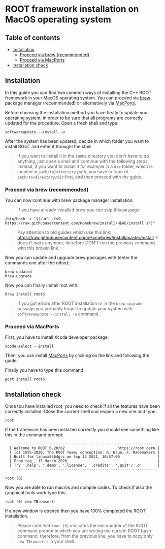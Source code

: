 # ROOT framework installation on MacOS operating system

## Table of contents
- [Installation](#installation)
  * [Proceed via brew (recommended)](#proceed-via-brew-recommended)
  * [Proceed via MacPorts](#proceed-via-macports)
- [Installation check](#installation-check)

## Installation

In this guide you can find two common ways of installing the C++ ROOT framework in your MacOS operating system. You can proceed via [brew](https://brew.sh/index_it) package manager (recommended) or alternatively via [MacPorts](https://www.macports.org/).

Before choosing the installation method you have firstly to update your operating system, in order to be sure that all programs are correctly updated for the procedure. Open a fresh shell and type:
```shell
softwareupdate --install -a
```
After the system has been updated, decide in which folder you want to install ROOT and enter it throught the shell.
> If you want to install it in the `$HOME` directory you don't have to do anything, just open a shell and continue with the following steps. Instead, if you want to install it for example in a `dir` folder, which is located in `path/to/directory` path, you have to type `cd path/to/directory/dir` first, and then proceed with the guide.

### Proceed via brew (recommended)

You can now continue with brew package manager installation:
> If you have already installed brew you can skip this passage.
```shell
/bin/bash -c "$(curl -fsSL https://raw.githubusercontent.com/Homebrew/install/HEAD/install.sh)"
```
> Pay attention to old guides which use this link: https://raw.githubusercontent.com/Homebrew/install/master/install. It doesn't work anymore, therefore DON'T run the previous command with this broken link.

Now you can update and upgrade brew packages with (enter the commands one after the other):
```shell
brew updated
brew upgrade
```
Now you can finally install root with:
```shell
brew install root6
```
> If you got errors after ROOT installation or in the `brew upgrade` passage you probably forgot to update your system with `softwareupdate --install -a` command.

### Proceed via MacPorts

First, you have to install Xcode developer package:
```shell
xcode-select --install
```
Then, you can install [MacPorts](https://www.macports.org/) by clicking on the link and following the guide. 

Finally you have to type this command:
```shell
port install root6
```

## Installation check

Once tou have installed root, you need to check if all the features have been correctly installed. Close the current shell and reopen a new one and type:
```shell
root
```
If the framework has been installed correctly you should see something like this in the command prompt:
```shell
   ------------------------------------------------------------------
  | Welcome to ROOT 6.20/02                        https://root.cern |
  | (c) 1995-2020, The ROOT Team; conception: R. Brun, F. Rademakers |
  | Built for linuxx8664gcc on Sep 22 2021, 10:57:00                 |
  | From tag , 15 March 2020                                         |
  | Try '.help', '.demo', '.license', '.credits', '.quit'/'.q'       |
   ------------------------------------------------------------------

root [0] 
```
Now you are able to run macros and compile codes. To check if also the graphical tools work type this:
```shell
root [0] new TBrowser()
```
If a new window is opened then you have 100% completed the ROOT installation.
> Please note that `root [0]` indicates the line number of the ROOT command prompt in which you are writing the current ROOT bash command, therefore, from the previous line, you have to copy only `new TBrowser()` in your shell.
